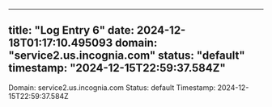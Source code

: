
---
title: "Log Entry 6"
date: 2024-12-18T01:17:10.495093
domain: "service2.us.incognia.com"
status: "default"
timestamp: "2024-12-15T22:59:37.584Z"
---

Domain: service2.us.incognia.com
Status: default
Timestamp: 2024-12-15T22:59:37.584Z
